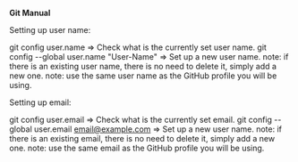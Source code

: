 **Git Manual**

Setting up user name:

git config user.name => Check what is the currently set user name.
git config --global user.name "User-Name" => Set up a new user name.
note: if there is an existing user name, there is no need to delete it, simply add a new one. 
note: use the same user name as the GitHub profile you will be using.

Setting up email:

git config user.email => Check what is the currently set email.
git config --global user.email email@example.com => Set up a new user name.
note: if there is an existing email, there is no need to delete it, simply add a new one. 
note: use the same email as the GitHub profile you will be using.
